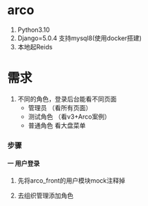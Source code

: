 # arco

1. Python3.10
2. Django=5.0.4 支持mysql8(使用docker搭建)
3. 本地起Reids

# 需求

1. 不同的角色，登录后台能看不同页面
    - 管理员 （看所有页面）
    - 测试角色 （看v3+Arco案例）
    - 普通角色 看大盘菜单
    
   
### 步骤


#### 一 用户登录

1. 先将arco_front的用户模块mock注释掉

2. 去组织管理添加角色